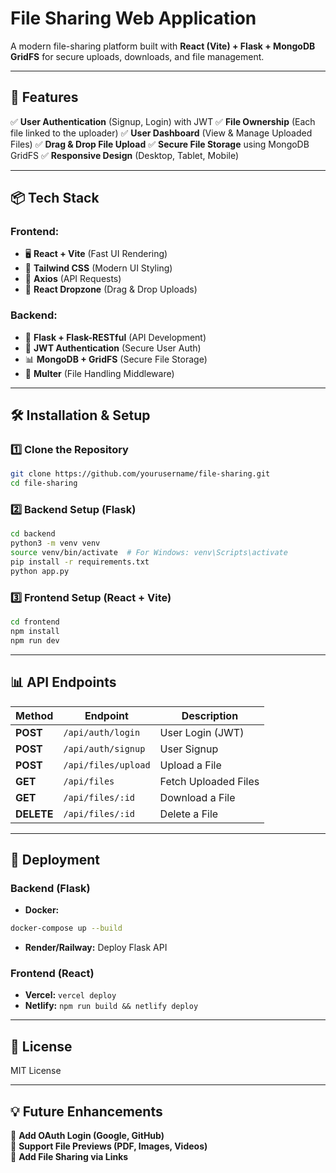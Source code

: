 # File Sharing Web Application

A modern file-sharing platform built with **React (Vite) + Flask + MongoDB GridFS** for secure uploads, downloads, and file management.

---

## 🔹 Features
✅ **User Authentication** (Signup, Login) with JWT
✅ **File Ownership** (Each file linked to the uploader)
✅ **User Dashboard** (View & Manage Uploaded Files)
✅ **Drag & Drop File Upload**
✅ **Secure File Storage** using MongoDB GridFS
✅ **Responsive Design** (Desktop, Tablet, Mobile)

---

## 📦 Tech Stack

### **Frontend:**
- 🖥️ **React + Vite** (Fast UI Rendering)
- 🎨 **Tailwind CSS** (Modern UI Styling)
- 🔗 **Axios** (API Requests)
- 📂 **React Dropzone** (Drag & Drop Uploads)

### **Backend:**
- 🚀 **Flask + Flask-RESTful** (API Development)
- 🔑 **JWT Authentication** (Secure User Auth)
- 📊 **MongoDB + GridFS** (Secure File Storage)
- 📄 **Multer** (File Handling Middleware)

---

## 🛠️ Installation & Setup

### **1️⃣ Clone the Repository**
```bash
git clone https://github.com/yourusername/file-sharing.git
cd file-sharing
```

### **2️⃣ Backend Setup (Flask)**
```bash
cd backend
python3 -m venv venv
source venv/bin/activate  # For Windows: venv\Scripts\activate
pip install -r requirements.txt
python app.py
```

### **3️⃣ Frontend Setup (React + Vite)**
```bash
cd frontend
npm install
npm run dev
```

---

## 📊 API Endpoints

| Method | Endpoint | Description |
|--------|---------|-------------|
| **POST** | `/api/auth/login` | User Login (JWT) |
| **POST** | `/api/auth/signup` | User Signup |
| **POST** | `/api/files/upload` | Upload a File |
| **GET** | `/api/files` | Fetch Uploaded Files |
| **GET** | `/api/files/:id` | Download a File |
| **DELETE** | `/api/files/:id` | Delete a File |

---

## 🚀 Deployment
### **Backend (Flask)**
- **Docker:**  
```bash
docker-compose up --build
```
- **Render/Railway:** Deploy Flask API

### **Frontend (React)**
- **Vercel:** `vercel deploy`  
- **Netlify:** `npm run build && netlify deploy`  

---

## 📜 License
MIT License  

---

## 💡 Future Enhancements
🔹 **Add OAuth Login (Google, GitHub)**  
🔹 **Support File Previews (PDF, Images, Videos)**  
🔹 **Add File Sharing via Links**  

